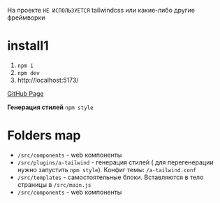На проекте `НЕ ИСПОЛЬЗУЕТСЯ` tailwindcss или какие-либо другие фреймворки

# install1

1. `npm i`
2. `npm dev`
3. http://localhost:5173/

[GitHub Page](https://andrey31453.github.io/four-horses/)

**Генерация стилей** `npm style`

# Folders map

- `/src/components` - web компоненты
- `/src/plugins/a-tailwind` - генерация стилей ( для перегенерации нужно
  запустить `npm style`). Конфиг темы: `/a-tailwind.conf`
- `/src/templates` - самостоятельные блоки. Вставляются в тело страницы в
  `/src/main.js`
- `/src/components` - web компоненты
